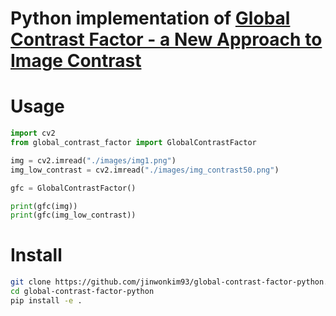 # Python implementation of [Global Contrast Factor - a New Approach to Image Contrast](https://www.vrvis.at/publications/pdfs/PB-VRVis-2005-035.pdf)

# Usage

```python
import cv2
from global_contrast_factor import GlobalContrastFactor

img = cv2.imread("./images/img1.png")
img_low_contrast = cv2.imread("./images/img_contrast50.png")

gfc = GlobalContrastFactor()

print(gfc(img))
print(gfc(img_low_contrast))
```

# Install
```bash
git clone https://github.com/jinwonkim93/global-contrast-factor-python.git
cd global-contrast-factor-python
pip install -e .
```